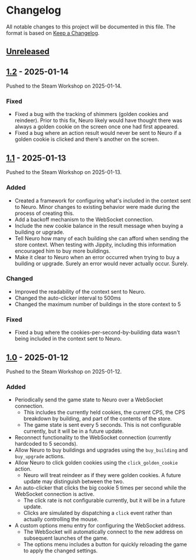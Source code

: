 # Changelog

All notable changes to this project will be documented in this file.
The format is based on [Keep a Changelog](https://keepachangelog.com/en/1.1.0/).

## [Unreleased]

## [1.2] - 2025-01-14

Pushed to the Steam Workshop on 2025-01-14.

### Fixed

- Fixed a bug with the tracking of shimmers (golden cookies and reindeer).
  Prior to this fix, Neuro likely would have thought there was always a golden cookie on the screen once one had first
  appeared.
- Fixed a bug where an action result would never be sent to Neuro if a golden cookie is clicked and there's another on
  the screen.

## [1.1] - 2025-01-13

Pushed to the Steam Workshop on 2025-01-13.

### Added

- Created a framework for configuring what's included in the context sent to Neuro.
  Minor changes to existing behavior were made during the process of creating this.
- Add a backoff mechanism to the WebSocket connection.
- Include the new cookie balance in the result message when buying a building or upgrade.
- Tell Neuro how many of each building she can afford when sending the store context.
  When testing with Jippity, including this information encouraged him to buy more buildings.
- Make it clear to Neuro when an error occurred when trying to buy a building or upgrade.
  Surely an error would never actually occur. Surely.

### Changed

- Improved the readability of the context sent to Neuro.
- Changed the auto-clicker interval to 500ms
- Changed the maximum number of buildings in the store context to 5

### Fixed

- Fixed a bug where the cookies-per-second-by-building data wasn't being included in the context sent to Neuro.

## [1.0] - 2025-01-12

Pushed to the Steam Workshop on 2025-01-12.

### Added

- Periodically send the game state to Neuro over a WebSocket connection.
    - This includes the currently held cookies, the current CPS, the CPS breakdown by building, and part of the contents
      of the store.
    - The game state is sent every 5 seconds. This is not configurable currently, but it will be in a future update.
- Reconnect functionality to the WebSocket connection (currently hardcoded to 5 seconds).
- Allow Neuro to buy buildings and upgrades using the `buy_building` and `buy_upgrade` actions.
- Allow Neuro to click golden cookies using the `click_golden_cookie` action.
    - Neuro will treat reindeer as if they were golden cookies. A future update may distinguish between the two.
- An auto-clicker that clicks the big cookie 5 times per second while the WebSocket connection is active.
    - The click rate is not configurable currently, but it will be in a future update.
    - Clicks are simulated by dispatching a `click` event rather than actually controlling the mouse.
- A custom options menu entry for configuring the WebSocket address.
    - The WebSocket will automatically connect to the new address on subsequent launches of the game.
    - The options menu includes a button for quickly reloading the game to apply the changed settings.

[unreleased]: https://github.com/EnterpriseScratchDev/neuro-cookie-clicker/compare/v1.2...HEAD

[1.2]: https://github.com/EnterpriseScratchDev/neuro-cookie-clicker/compare/v1.1...v1.2

[1.1]: https://github.com/EnterpriseScratchDev/neuro-cookie-clicker/compare/v1.0...v1.1

[1.0]: https://github.com/EnterpriseScratchDev/neuro-cookie-clicker/releases/tag/v1.0
